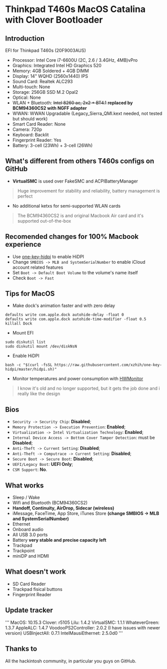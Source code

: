 # Thinkpad T460s MacOS Catalina with Clover Bootloader

## Introduction

EFI for Thinkpad T460s (20F9003AUS)

- Processor: Intel Core i7-6600U (2C, 2.6 / 3.4GHz, 4MB)vPro
- Graphics: Integrated Intel HD Graphics 520
- Memory: 4GB Soldered + 4GB DIMM
- Display: 14" WQHD (2560x1440) IPS
- Sound Card: Realtek ALC293
- Multi-touch: None
- Storage: 256GB SSD M.2 Opal2
- Optical: None
- WLAN + Bluetooth: ~~Intel 8260 ac, 2x2 + BT4.1~~ **replaced by BCM94360CS2 with NGFF adapter**
- WWAN: WWAN Upgradable (Legacy_Sierra_QMI.kext needed, not tested but should work)
- Smart Card Reader: None
- Camera: 720p
- Keyboard: Backlit
- Fingerprint Reader: Yes
- Battery: 3-cell (23Wh) + 3-cell (26Wh)

## What's different from others T460s configs on GitHub

- **VirtualSMC** is used over FakeSMC and ACPIBatteryManager
> Huge improvement for stability and reliability, battery management is perfect
- No additional ketxs for semi-supported WLAN cards
> The BCM94360CS2 is and original Macbook Air card and it's supported out-of-the-box

## Recomended changes for 100% Macbook experience

- Use [one-key-hidpi](https://github.com/xzhih/one-key-hidpi) to enable HiDPI
- Change `SMBIOS -> MLB and SystemSerialNumber` to enable iCloud account related features
- Set `Boot -> Default Boot Volume` to the volume's name itself
- Check `Boot -> Fast`

## Tips for MacOS

- Make dock's animation faster and with zero delay
```
defaults write com.apple.dock autohide-delay -float 0
defaults write com.apple.dock autohide-time-modifier -float 0.5
killall Dock
```
- Mount EFI
```
sudo diskutil list
sudo diskutil mount /dev/diskNsN
```
- Enable HiDPI
```
bash -c "$(curl -fsSL https://raw.githubusercontent.com/xzhih/one-key-hidpi/master/hidpi.sh)"
```
- Monitor temperatures and power consumption with [HWMonitor](https://github.com/kzlekk/HWSensors/releases)
> I know it's old and no longer supported, but it gets the job done and i really like the design

## Bios

- `Security -> Security Chip`: **Disabled**;
- `Memory Protection -> Execution Prevention`: **Enabled**;
- `Virtualization -> Intel Virtualization Technology`: **Enabled**;
- `Internal Device Access -> Bottom Cover Tamper Detection`: must be **Disabled**;
- `Anti-Theft -> Current Setting`: **Disabled**;
- `Anti-Theft -> Computrace -> Current Setting`: **Disabled**;
- `Secure Boot -> Secure Boot`: **Disabled**;
- `UEFI/Legacy Boot`: **UEFI Only**;
- `CSM Support`: **No**.

## What works

- Sleep / Wake
- Wifi and Bluetooth (BCM94360CS2)
- **Handoff, Continuity, AirDrop, Sidecar (wireless)**
- iMessage, FaceTime, App Store, iTunes Store **(change SMBIOS -> MLB and SystemSerialNumber)**
- Ethernet
- Onboard audio
- All USB 3.0 ports
- Battery **very stable and precise capacity left**
- Trackpad
- Trackpoint
- miniDP and HDMI

## What doesn't work

- SD Card Reader
- Trackpad fisical buttons
- Fingerprint Reader

## Update tracker
'''
MacOS: 10.15.3
Clover: r5105
Lilu: 1.4.2
VirtualSMC: 1.1.1
WhateverGreen: 1.3.7
AppleALC: 1.4.7
VoodooPS2Controller: 2.0.2 (I have issues with newer version)
USBInjectAll: 0.7.1
IntelMausiEthernet: 2.5.0d0
'''
## Thanks to

All the hackintosh community, in particular you guys on GitHub.
